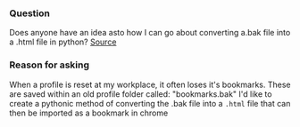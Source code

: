 ### Question 

Does anyone have an idea asto how I can go about converting a.bak file into a .html file in python?
[Source](https://www.reddit.com/r/learnpython/comments/vnk5v0/converting_file_types/?utm_source=share&utm_medium=web2x&context=3)

### Reason for asking

When a profile is reset at my workplace, it often loses it's bookmarks. These are saved within an old profile folder called: "bookmarks.bak"
I'd like to create a pythonic method of converting the .bak file into a `.html` file that can then be imported as a bookmark in chrome
